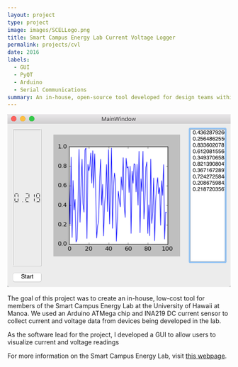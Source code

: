 ```yaml
---
layout: project
type: project
image: images/SCELLogo.png
title: Smart Campus Energy Lab Current Voltage Logger
permalink: projects/cvl
date: 2016
labels:
  - GUI
  - PyQT
  - Arduino
  - Serial Communications
summary: An in-house, open-source tool developed for design teams within the Smart Campus Energy Lab.
---
```


<img class="ui medium right floated rounded image" src="../images/AKSCELCVLScreenshot.png">

The goal of this project was to create an in-house, low-cost tool for members of the Smart Campus Energy Lab at the University of Hawaii at Manoa. We used an Arduino ATMega chip and INA219 DC current sensor to collect current and voltage data from devices being developed in the lab. 

As the software lead for the project, I developed a GUI to allow users to visualize current and voltage readings 

For more information on the Smart Campus Energy Lab, visit [this webpage](http://scel-hawaii.org/).

